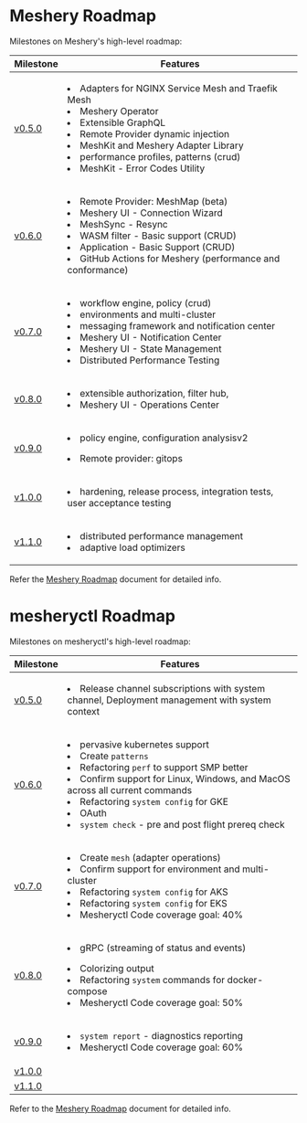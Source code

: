 # Meshery Roadmap

Milestones on Meshery's high-level roadmap:

Milestone | Features
--- | ---
[v0.5.0](../../milestone/1) | <p><li>Adapters for NGINX Service Mesh and Traefik Mesh</li><li>Meshery Operator</li><li>Extensible GraphQL</li><li>Remote Provider dynamic injection</li><li>MeshKit and Meshery Adapter Library</li><li>performance profiles, patterns (crud)</li><li>MeshKit - Error Codes Utility</li></p>
[v0.6.0](../../milestone/3) | <p><li>Remote Provider: MeshMap (beta)</li><li>Meshery UI - Connection Wizard</li><li>MeshSync - Resync</li><li>WASM filter - Basic support (CRUD)</li><li>Application - Basic Support (CRUD)</li><li>GitHub Actions for Meshery (performance and conformance)</li></p>
[v0.7.0](../../milestone/4) | <p><li>workflow engine, policy (crud)</li><li>environments and multi-cluster</li><li>messaging framework and notification center</li><li>Meshery UI - Notification Center</li><li>Meshery UI - State Management</li><li>Distributed Performance Testing</li></p>
[v0.8.0](../../milestone/5) | <p><li>extensible authorization, filter hub,</li><li>Meshery UI - Operations Center</li></p>
[v0.9.0](../../milestone/6) | <p><li>policy engine, configuration analysisv2</li></p><p><li>Remote provider: gitops</li></p>
[v1.0.0](../../milestone/7) | <p><li>hardening, release process, integration tests, user acceptance testing</li></p>
[v1.1.0](../../milestone/8) | <p><li>distributed performance management</li><li>adaptive load optimizers</li></p>

Refer the [Meshery Roadmap](https://docs.google.com/document/d/1kvcz8jdvFwXmYBBaY2-3fHHUUoy1GJLpZZXuoxZQoOk/edit#) document for detailed info.

# mesheryctl Roadmap

Milestones on mesheryctl's high-level roadmap:

Milestone | Features
--- | ---
[v0.5.0](../../milestone/1) | <p><li>Release channel subscriptions with system channel, Deployment management with system context</li></p>
[v0.6.0](../../milestone/3) | <p><li>pervasive kubernetes support </li><li>Create `patterns`</li><li>Refactoring `perf` to support SMP better</li><li>Confirm support for Linux, Windows, and MacOS across all current commands</li><li>Refactoring `system config` for GKE</li> <Li>OAuth</Li><Li>`system check` - pre and post flight prereq check</li></p>
[v0.7.0](../../milestone/4) | <p><li>Create `mesh` (adapter operations)</li><li>Confirm support for environment and multi-cluster</li><li>Refactoring `system config` for AKS</li><li>Refactoring `system config` for EKS</li><li>Mesheryctl Code coverage goal: 40%</li></p>
[v0.8.0](../../milestone/5) | <p><li>gRPC (streaming of status and events)</li><p><p><li>Colorizing output</li><li>Refactoring `system` commands for docker-compose</li><li>Mesheryctl Code coverage goal: 50%</li></p>
[v0.9.0](../../milestone/6) | <p><Li>`system report` - diagnostics reporting</li><li>Mesheryctl Code coverage goal: 60%</li></p>
[v1.0.0](../../milestone/7) | 
[v1.1.0](../../milestone/8) | 

Refer to the [Meshery Roadmap](https://docs.google.com/document/d/1kvcz8jdvFwXmYBBaY2-3fHHUUoy1GJLpZZXuoxZQoOk/edit#) document for detailed info.
